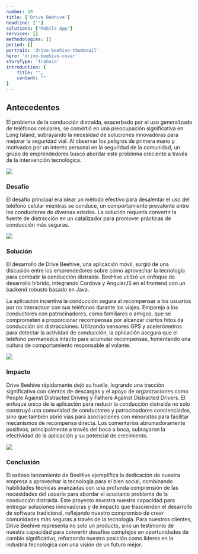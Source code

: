 ```yaml
---
number: 20
title: ['Drive Beehive']
headline: ['']
solutions: ['Mobile App']
services: []
methodologies: []
period: []
portrait: 'drive-beehive-thumbnail'
hero: 'drive-beehive-cover'
storyType: 'Trabajo'
introduction: {
    title: "",
    content: ""
}
---
```


## Antecedentes

El problema de la conducción distraída, exacerbado por el uso generalizado de teléfonos celulares, se convirtió en una preocupación significativa en Long Island, subrayando la necesidad de soluciones innovadoras para mejorar la seguridad vial. Al observar los peligros de primera mano y motivados por un interés personal en la seguridad de la comunidad, un grupo de emprendedores buscó abordar este problema creciente a través de la intervención tecnológica.

![](/work/drive-beehive-figure-01.jpg)

### Desafío

El desafío principal era idear un método efectivo para desalentar el uso del teléfono celular mientras se conduce, un comportamiento prevalente entre los conductores de diversas edades. La solución requería convertir la fuente de distracción en un catalizador para promover prácticas de conducción más seguras.

![](/work/drive-beehive-figure-02.png)


### Solución

El desarrollo de Drive Beehive, una aplicación móvil, surgió de una discusión entre los emprendedores sobre cómo aprovechar la tecnología para combatir la conducción distraída. BeeHive utilizó un enfoque de desarrollo híbrido, integrando Cordova y AngularJS en el frontend con un backend robusto basado en Java.

La aplicación incentiva la conducción segura al recompensar a los usuarios por no interactuar con sus teléfonos durante los viajes. Empareja a los conductores con patrocinadores, como familiares o amigos, que se comprometen a proporcionar recompensas por alcanzar ciertos hitos de conducción sin distracciones. Utilizando sensores GPS y acelerómetros para detectar la actividad de conducción, la aplicación asegura que el teléfono permanezca intacto para acumular recompensas, fomentando una cultura de comportamiento responsable al volante.


![](/work/drive-beehive-figure-03.png)

### Impacto

Drive Beehive rápidamente dejó su huella, logrando una tracción significativa con cientos de descargas y el apoyo de organizaciones como People Against Distracted Driving y Fathers Against Distracted Drivers. El enfoque único de la aplicación para reducir la conducción distraída no solo construyó una comunidad de conductores y patrocinadores concienciados, sino que también abrió vías para asociaciones con minoristas para facilitar mecanismos de recompensa directa. Los comentarios abrumadoramente positivos, principalmente a través del boca a boca, subrayaron la efectividad de la aplicación y su potencial de crecimiento.

 ![](/work/drive-beehive-figure-04.png)


### Conclusión

El exitoso lanzamiento de BeeHive ejemplifica la dedicación de nuestra empresa a aprovechar la tecnología para el bien social, combinando habilidades técnicas avanzadas con una profunda comprensión de las necesidades del usuario para abordar el acuciante problema de la conducción distraída. Este proyecto muestra nuestra capacidad para entregar soluciones innovadoras y de impacto que trascienden el desarrollo de software tradicional, reflejando nuestro compromiso de crear comunidades más seguras a través de la tecnología. Para nuestros clientes, Drive Beehive representa no solo un producto, sino un testimonio de nuestra capacidad para convertir desafíos complejos en oportunidades de cambio significativo, reforzando nuestra posición como líderes en la industria tecnológica con una visión de un futuro mejor.